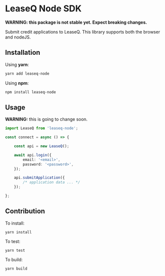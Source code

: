 # LeaseQ Node SDK

**WARNING: this package is not stable yet. Expect breaking changes.**

Submit credit applications to LeaseQ. This library supports both the browser and
nodeJS.

## Installation

Using **yarn**:
```sh
yarn add leaseq-node
```

Using **npm**:
```sh
npm install leaseq-node
```

## Usage

**WARNING:** this is going to change soon.

```typescript
import LeaseQ from 'leaseq-node';

const connect = async () => {

    const api = new LeaseQ();

    await api.login({
        email: '<email>',
        password: '<password>',
    });

    api.submitApplication({
        /* application data ... */
    });

};
```

## Contribution

To install:
```
yarn install
```

To test:
```
yarn test
```

To build:
```
yarn build
```